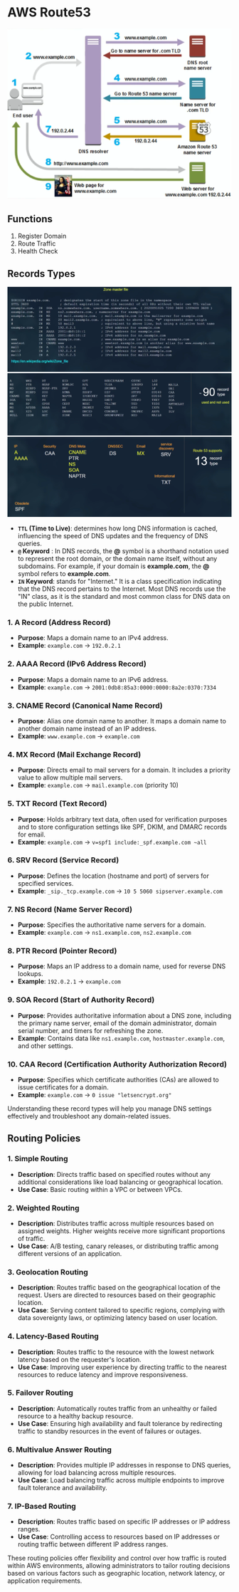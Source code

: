 # AWS Route53

![alt text](images/route-traffic.png)

## Functions

1. Register Domain
1. Route Traffic
1. Health Check

## Records Types

![alt text](images/zone-master-file.png)
![alt text](images/all-records-types.png)
![alt text](images/popular-records-types.png)

- **`TTL` (Time to Live)**: determines how long DNS information is cached, influencing the speed of DNS updates and the frequency of DNS queries.
- **`@` Keyword** : In DNS records, the **@** symbol is a shorthand notation used to represent the root domain, or the domain name itself, without any subdomains. For example, if your domain is **example.com**, the **@** symbol refers to **example.com**.
- **`IN` Keyword**: stands for "Internet." It is a class specification indicating that the DNS record pertains to the Internet. Most DNS records use the "IN" class, as it is the standard and most common class for DNS data on the public Internet.

### 1. A Record (Address Record)

- **Purpose**: Maps a domain name to an IPv4 address.
- **Example**: `example.com` -> `192.0.2.1`

### 2. AAAA Record (IPv6 Address Record)

- **Purpose**: Maps a domain name to an IPv6 address.
- **Example**: `example.com` -> `2001:0db8:85a3:0000:0000:8a2e:0370:7334`

### 3. CNAME Record (Canonical Name Record)

- **Purpose**: Alias one domain name to another. It maps a domain name to another domain name instead of an IP address.
- **Example**: `www.example.com` -> `example.com`

### 4. MX Record (Mail Exchange Record)

- **Purpose**: Directs email to mail servers for a domain. It includes a priority value to allow multiple mail servers.
- **Example**: `example.com` -> `mail.example.com` (priority 10)

### 5. TXT Record (Text Record)

- **Purpose**: Holds arbitrary text data, often used for verification purposes and to store configuration settings like SPF, DKIM, and DMARC records for email.
- **Example**: `example.com` -> `v=spf1 include:_spf.example.com ~all`

### 6. SRV Record (Service Record)

- **Purpose**: Defines the location (hostname and port) of servers for specified services.
- **Example**: `_sip._tcp.example.com` -> `10 5 5060 sipserver.example.com`

### 7. NS Record (Name Server Record)

- **Purpose**: Specifies the authoritative name servers for a domain.
- **Example**: `example.com` -> `ns1.example.com`, `ns2.example.com`

### 8. PTR Record (Pointer Record)

- **Purpose**: Maps an IP address to a domain name, used for reverse DNS lookups.
- **Example**: `192.0.2.1` -> `example.com`

### 9. SOA Record (Start of Authority Record)

- **Purpose**: Provides authoritative information about a DNS zone, including the primary name server, email of the domain administrator, domain serial number, and timers for refreshing the zone.
- **Example**: Contains data like `ns1.example.com`, `hostmaster.example.com`, and other settings.

### 10. CAA Record (Certification Authority Authorization Record)

- **Purpose**: Specifies which certificate authorities (CAs) are allowed to issue certificates for a domain.
- **Example**: `example.com` -> `0 issue "letsencrypt.org"`

Understanding these record types will help you manage DNS settings effectively and troubleshoot any domain-related issues.

## Routing Policies

### 1. Simple Routing

- **Description**: Directs traffic based on specified routes without any additional considerations like load balancing or geographical location.
- **Use Case**: Basic routing within a VPC or between VPCs.

### 2. Weighted Routing

- **Description**: Distributes traffic across multiple resources based on assigned weights. Higher weights receive more significant proportions of traffic.
- **Use Case**: A/B testing, canary releases, or distributing traffic among different versions of an application.

### 3. Geolocation Routing

- **Description**: Routes traffic based on the geographical location of the request. Users are directed to resources based on their geographic location.
- **Use Case**: Serving content tailored to specific regions, complying with data sovereignty laws, or optimizing latency based on user location.

### 4. Latency-Based Routing

- **Description**: Routes traffic to the resource with the lowest network latency based on the requester's location.
- **Use Case**: Improving user experience by directing traffic to the nearest resources to reduce latency and improve responsiveness.

### 5. Failover Routing

- **Description**: Automatically routes traffic from an unhealthy or failed resource to a healthy backup resource.
- **Use Case**: Ensuring high availability and fault tolerance by redirecting traffic to standby resources in the event of failures or outages.

### 6. Multivalue Answer Routing

- **Description**: Provides multiple IP addresses in response to DNS queries, allowing for load balancing across multiple resources.
- **Use Case**: Load balancing traffic across multiple endpoints to improve fault tolerance and availability.

### 7. IP-Based Routing

- **Description**: Routes traffic based on specific IP addresses or IP address ranges.
- **Use Case**: Controlling access to resources based on IP addresses or routing traffic between different IP address ranges.

These routing policies offer flexibility and control over how traffic is routed within AWS environments, allowing administrators to tailor routing decisions based on various factors such as geographic location, network latency, or application requirements.
